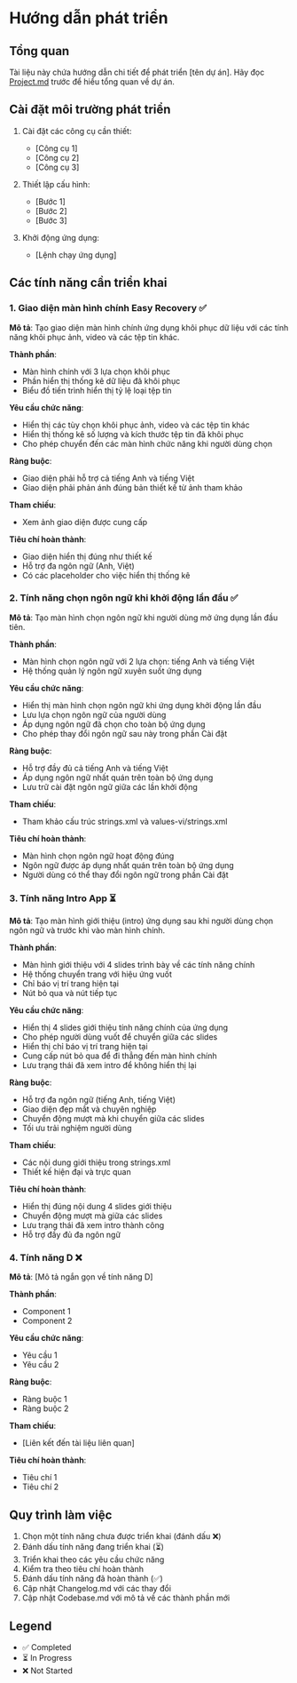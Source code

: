 # Hướng dẫn phát triển

## Tổng quan

Tài liệu này chứa hướng dẫn chi tiết để phát triển [tên dự án]. Hãy đọc [Project.md](Project.md) trước để hiểu tổng quan về dự án.

## Cài đặt môi trường phát triển

1. Cài đặt các công cụ cần thiết:

   - [Công cụ 1]
   - [Công cụ 2]
   - [Công cụ 3]

2. Thiết lập cấu hình:

   - [Bước 1]
   - [Bước 2]
   - [Bước 3]

3. Khởi động ứng dụng:
   - [Lệnh chạy ứng dụng]

## Các tính năng cần triển khai

### 1. Giao diện màn hình chính Easy Recovery ✅

**Mô tả**: Tạo giao diện màn hình chính ứng dụng khôi phục dữ liệu với các tính năng khôi phục ảnh, video và các tệp tin khác.

**Thành phần**:

- Màn hình chính với 3 lựa chọn khôi phục
- Phần hiển thị thống kê dữ liệu đã khôi phục
- Biểu đồ tiến trình hiển thị tỷ lệ loại tệp tin

**Yêu cầu chức năng**:

- Hiển thị các tùy chọn khôi phục ảnh, video và các tệp tin khác
- Hiển thị thống kê số lượng và kích thước tệp tin đã khôi phục
- Cho phép chuyển đến các màn hình chức năng khi người dùng chọn

**Ràng buộc**:

- Giao diện phải hỗ trợ cả tiếng Anh và tiếng Việt
- Giao diện phải phản ánh đúng bản thiết kế từ ảnh tham khảo

**Tham chiếu**:

- Xem ảnh giao diện được cung cấp

**Tiêu chí hoàn thành**:

- Giao diện hiển thị đúng như thiết kế
- Hỗ trợ đa ngôn ngữ (Anh, Việt)
- Có các placeholder cho việc hiển thị thống kê

### 2. Tính năng chọn ngôn ngữ khi khởi động lần đầu ✅

**Mô tả**: Tạo màn hình chọn ngôn ngữ khi người dùng mở ứng dụng lần đầu tiên.

**Thành phần**:

- Màn hình chọn ngôn ngữ với 2 lựa chọn: tiếng Anh và tiếng Việt
- Hệ thống quản lý ngôn ngữ xuyên suốt ứng dụng

**Yêu cầu chức năng**:

- Hiển thị màn hình chọn ngôn ngữ khi ứng dụng khởi động lần đầu
- Lưu lựa chọn ngôn ngữ của người dùng
- Áp dụng ngôn ngữ đã chọn cho toàn bộ ứng dụng
- Cho phép thay đổi ngôn ngữ sau này trong phần Cài đặt

**Ràng buộc**:

- Hỗ trợ đầy đủ cả tiếng Anh và tiếng Việt
- Áp dụng ngôn ngữ nhất quán trên toàn bộ ứng dụng
- Lưu trữ cài đặt ngôn ngữ giữa các lần khởi động

**Tham chiếu**:

- Tham khảo cấu trúc strings.xml và values-vi/strings.xml

**Tiêu chí hoàn thành**:

- Màn hình chọn ngôn ngữ hoạt động đúng
- Ngôn ngữ được áp dụng nhất quán trên toàn bộ ứng dụng
- Người dùng có thể thay đổi ngôn ngữ trong phần Cài đặt

### 3. Tính năng Intro App ⏳

**Mô tả**: Tạo màn hình giới thiệu (intro) ứng dụng sau khi người dùng chọn ngôn ngữ và trước khi vào màn hình chính.

**Thành phần**:

- Màn hình giới thiệu với 4 slides trình bày về các tính năng chính
- Hệ thống chuyển trang với hiệu ứng vuốt
- Chỉ báo vị trí trang hiện tại
- Nút bỏ qua và nút tiếp tục

**Yêu cầu chức năng**:

- Hiển thị 4 slides giới thiệu tính năng chính của ứng dụng
- Cho phép người dùng vuốt để chuyển giữa các slides
- Hiển thị chỉ báo vị trí trang hiện tại
- Cung cấp nút bỏ qua để đi thẳng đến màn hình chính
- Lưu trạng thái đã xem intro để không hiển thị lại

**Ràng buộc**:

- Hỗ trợ đa ngôn ngữ (tiếng Anh, tiếng Việt)
- Giao diện đẹp mắt và chuyên nghiệp
- Chuyển động mượt mà khi chuyển giữa các slides
- Tối ưu trải nghiệm người dùng

**Tham chiếu**:

- Các nội dung giới thiệu trong strings.xml
- Thiết kế hiện đại và trực quan

**Tiêu chí hoàn thành**:

- Hiển thị đúng nội dung 4 slides giới thiệu
- Chuyển động mượt mà giữa các slides
- Lưu trạng thái đã xem intro thành công
- Hỗ trợ đầy đủ đa ngôn ngữ

### 4. Tính năng D ❌

**Mô tả**: [Mô tả ngắn gọn về tính năng D]

**Thành phần**:

- Component 1
- Component 2

**Yêu cầu chức năng**:

- Yêu cầu 1
- Yêu cầu 2

**Ràng buộc**:

- Ràng buộc 1
- Ràng buộc 2

**Tham chiếu**:

- [Liên kết đến tài liệu liên quan]

**Tiêu chí hoàn thành**:

- Tiêu chí 1
- Tiêu chí 2

## Quy trình làm việc

1. Chọn một tính năng chưa được triển khai (đánh dấu ❌)
2. Đánh dấu tính năng đang triển khai (⏳)
3. Triển khai theo các yêu cầu chức năng
4. Kiểm tra theo tiêu chí hoàn thành
5. Đánh dấu tính năng đã hoàn thành (✅)
6. Cập nhật Changelog.md với các thay đổi
7. Cập nhật Codebase.md với mô tả về các thành phần mới

## Legend

- ✅ Completed
- ⏳ In Progress
- ❌ Not Started
